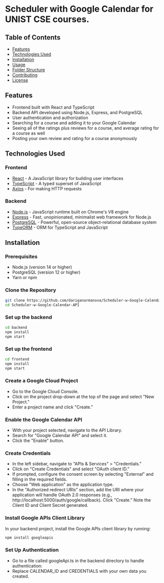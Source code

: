 # Scheduler with Google Calendar for UNIST CSE courses.

## Table of Contents

- [Features](#features)
- [Technologies Used](#technologies-used)
- [Installation](#installation)
- [Usage](#usage)
- [Folder Structure](#folder-structure)
- [Contributing](#contributing)
- [License](#license)

## Features

- Frontend built with React and TypeScript
- Backend API developed using Node.js, Express, and PostgreSQL
- User authentication and authorization
- Searching for a course and adding it to your Google Calendar
- Seeing all of the ratings plus reviews for a course, and average rating for a course as well
- Posting your own review and rating for a course anonymously

## Technologies Used

### Frontend

- [React](https://reactjs.org/) - A JavaScript library for building user interfaces
- [TypeScript](https://www.typescriptlang.org/) - A typed superset of JavaScript
- [Axios](https://axios-http.com/) - For making HTTP requests

### Backend

- [Node.js](https://nodejs.org/) - JavaScript runtime built on Chrome's V8 engine
- [Express](https://expressjs.com/) - Fast, unopinionated, minimalist web framework for Node.js
- [PostgreSQL](https://www.postgresql.org/) - Powerful, open-source object-relational database system
- [TypeORM](https://typeorm.io/) - ORM for TypeScript and JavaScript

## Installation

### Prerequisites

- Node.js (version 14 or higher)
- PostgreSQL (version 12 or higher)
- Yarn or npm

### Clone the Repository

```bash
git clone https://github.com/dariganarmanova/Scheduler-w-Google-Calendar-API.git
cd Scheduler-w-Google-Calendar-API
```

### Set up the backend

```bash
cd backend
npm install
npm start
```

### Set up the frontend

```bash
cd frontend
npm install
npm start
```

### Create a Google Cloud Project

- Go to the Google Cloud Console.
- Click on the project drop-down at the top of the page and select "New Project."
- Enter a project name and click "Create."

### Enable the Google Calendar API

- With your project selected, navigate to the API Library.
- Search for "Google Calendar API" and select it.
- Click the "Enable" button.

### Create Credentials

- In the left sidebar, navigate to "APIs & Services" > "Credentials."
- Click on "Create Credentials" and select "OAuth client ID."
- If prompted, configure the consent screen by selecting "External" and filling in the required fields.
- Choose "Web application" as the application type.
- In the "Authorized redirect URIs" section, add the URI where your application will handle OAuth 2.0 responses (e.g., http://localhost:5000/auth/google/callback).
  Click "Create."
  Note the Client ID and Client Secret generated.

### Install Google APIs Client Library

In your backend project, install the Google APIs client library by running:

```bash
npm install googleapis
```

### Set Up Authentication

- Go to a file called googleApi.ts in the backend directory to handle authentication:
- Replace CALENDAR_ID and CREDENTIALS with your own data you created.
